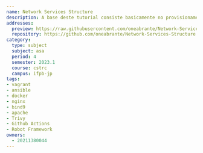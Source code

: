 ```yaml
---
name: Network Services Structure
description: A base deste tutorial consiste basicamente no provisionamento de servidores Linux bem como algumas configurações de gerenciamento de disco, hardening Linux, BIND9, Nginx e Apache. Todo o processo se enquadra no conceito de Infraestrutura como Código (IaC), tendo como tecnologias centrais o Vagrant, Ansible e o Docker, além disso, foi desenvolvido um pipeline CI/CD utilizando o Github Actions para automatizar o processo de deploy como um todo.
addresses:
  preview: https://raw.githubusercontent.com/oneabrante/Network-Services-Structure/master/img/devops_drawio.png
  repository: https://github.com/oneabrante/Network-Services-Structure
category:
  type: subject
  subject: asa
  period: 4
  semester: 2023.1
  course: cstrc
  campus: ifpb-jp
tags:
- vagrant
- ansible
- docker
- nginx
- bind9
- apache
- Trivy
- Github Actions
- Robot Framework
owners:
  - 20211380044
---
```


